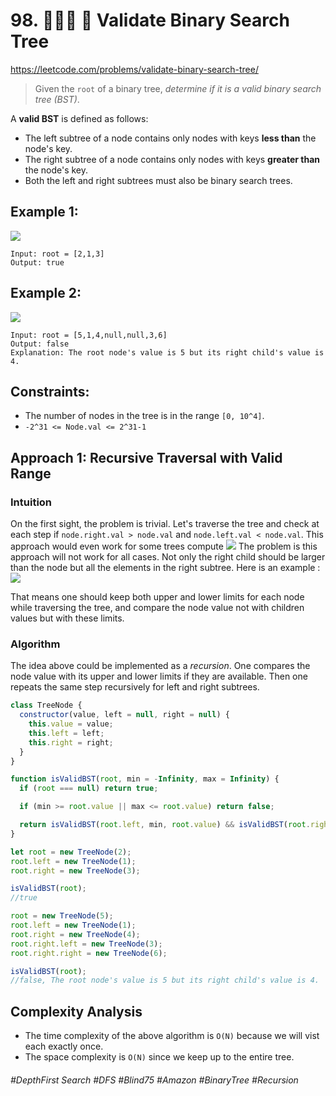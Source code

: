 # 98. 👩🏽‍🦯 🌴 Validate Binary Search Tree
https://leetcode.com/problems/validate-binary-search-tree/

> Given the `root` of a binary tree, <i>determine if it is a valid binary search tree (BST)</i>.

A <b>valid BST</b> is defined as follows:
- The left subtree of a node contains only nodes with keys <b>less than</b> the node's key.
- The right subtree of a node contains only nodes with keys <b>greater than</b> the node's key.
- Both the left and right subtrees must also be binary search trees.


## Example 1:
![](https://assets.leetcode.com/uploads/2020/12/01/tree1.jpg)
````
Input: root = [2,1,3]
Output: true
````
## Example 2:
![](https://assets.leetcode.com/uploads/2020/12/01/tree2.jpg)
````
Input: root = [5,1,4,null,null,3,6]
Output: false
Explanation: The root node's value is 5 but its right child's value is 4.
````

## Constraints:
- The number of nodes in the tree is in the range `[0, 10^4]`.
- `-2^31 <= Node.val <= 2^31-1`

## Approach 1: Recursive Traversal with Valid Range 

### Intuition
On the first sight, the problem is trivial. Let's traverse the tree and check at each step if `node.right.val > node.val` and `node.left.val < node.val`. This approach would even work for some trees compute
![](https://leetcode.com/problems/validate-binary-search-tree/Figures/98/98_not_bst.png)
The problem is this approach will not work for all cases. Not only the right child should be larger than the node but all the elements in the right subtree. Here is an example :
![](https://leetcode.com/problems/validate-binary-search-tree/Figures/98/98_not_bst_3.png)

That means one should keep both upper and lower limits for each node while traversing the tree, and compare the node value not with children values but with these limits.

### Algorithm 

The idea above could be implemented as a <i>recursion</i>. One compares the node value with its upper and lower limits if they are available. Then one repeats the same step recursively for left and right subtrees.

````js
class TreeNode {
  constructor(value, left = null, right = null) {
    this.value = value;
    this.left = left;
    this.right = right;
  }
}

function isValidBST(root, min = -Infinity, max = Infinity) {
  if (root === null) return true;

  if (min >= root.value || max <= root.value) return false;

  return isValidBST(root.left, min, root.value) && isValidBST(root.right, root.value, max)
}

let root = new TreeNode(2);
root.left = new TreeNode(1);
root.right = new TreeNode(3);

isValidBST(root);
//true

root = new TreeNode(5);
root.left = new TreeNode(1);
root.right = new TreeNode(4);
root.right.left = new TreeNode(3);
root.right.right = new TreeNode(6);

isValidBST(root);
//false, The root node's value is 5 but its right child's value is 4.
````

## Complexity Analysis
- The time complexity of the above algorithm is `O(N)` because we will vist each exactly once.
- The space complexity is `O(N)` since we keep up to the entire tree.

###### #DepthFirst Search #DFS #Blind75 #Amazon #BinaryTree #Recursion 
